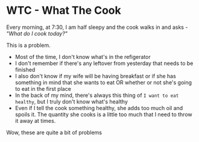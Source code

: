 # WTC - What The Cook

Every morning, at 7:30, I am half sleepy and the cook walks in and asks - _"What do I cook today?"_

This is a problem.

- Most of the time, I don't know what's in the refigerator
- I don't remember if there's any leftover from yesterday that needs to be finished
- I also don't know if my wife will be having breakfast or if she has something in mind that she wants to eat OR whether or not she's going to eat in the first place
- In the back of my mind, there's always this thing of `I want to eat healthy`, but I truly don't know what's healthy
- Even if I tell the cook something healthy, she adds too much oil and spoils it. The quantity she cooks is a little too much that I need to throw it away at times.

Wow, these are quite a bit of problems